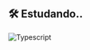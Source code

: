 
## 🛠 Estudando..
![Typescript](https://img.shields.io/badge/TypeScript-007ACC?style=for-the-badge&logo=typescript&logoColor=white)
